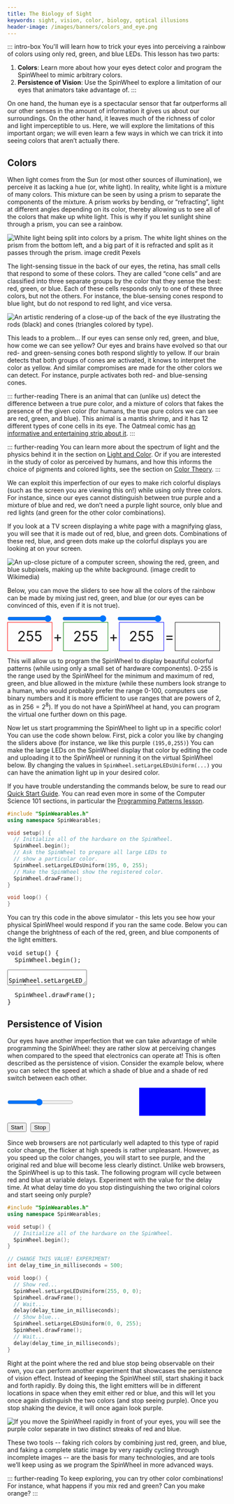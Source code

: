 ```yaml
---
title: The Biology of Sight
keywords: sight, vision, color, biology, optical illusions
header-image: /images/banners/colors_and_eye.png
---
```


::: intro-box
You'll will learn how to trick your eyes into perceiving a rainbow of colors using only red, green, and blue LEDs. This lesson has two parts:

1. <strong> Colors</strong>: Learn more about how your eyes detect color and program the SpinWheel to mimic arbitrary colors.
2. <strong> Persistence of Vision</strong>: Use the SpinWheel to explore a limitation of our eyes that animators take advantage of.
:::

On one hand, the human eye is a spectacular sensor that far outperforms all our other senses in the amount of information it gives us about our surroundings. On the other hand, it leaves much of the richness of color and light imperceptible to us. Here, we will explore the limitations of this important organ; we will even learn a few ways in which we can trick it into seeing colors that aren’t actually there.

## Colors

When light comes from the Sun (or most other sources of illumination), we perceive it as lacking a hue (or, white light). In reality, white light is a mixture of many colors. This mixture can be seen by using a prism to separate the components of the mixture. A prism works by bending, or “refracting”, light at different angles depending on its color, thereby allowing us to see all of the colors that make up white light. This is why if you let sunlight shine through a prism, you can see a rainbow.

![White light being split into colors by a prism. The white light shines on the prism from the bottom left, and a big part of it is refracted and split as it passes through the prism. <a class="imagecredit" href="https://www.pexels.com/photo/optical-glass-triangular-prism-3845161/">image credit Pexels</a>](/images/bookpics/optical_glass_triangular_prism.jpg "Picture of a white light being split into colors by a prism")

The light-sensing tissue in the back of our eyes, the retina, has small cells that respond to some of these colors. They are called “cone cells” and are classified into three separate groups by the color that they sense the best: red, green, or blue. Each of these cells responds only to one of these three colors, but not the others. For instance, the blue-sensing cones respond to blue light, but do not respond to red light, and vice versa.

![An artistic rendering of a close-up of the back of the eye illustrating the rods (black) and cones (triangles colored by type).](/images/bookpics/rods_cones.png "Close-up cartoon of rods and cones in an eye")

This leads to a problem… If our eyes can sense only red, green, and blue, how come we can see yellow? Our eyes and brains have evolved so that our red- and green-sensing cones both respond slightly to yellow. If our brain detects that both groups of cones are activated, it knows to interpret the color as yellow. And similar compromises are made for the other colors we can detect. For instance, purple activates both red- and blue-sensing cones.

::: further-reading
There is an animal that can (unlike us) detect the difference between a true pure color, and a mixture of colors that fakes the presence of the given color (for humans, the true pure colors we can see are red, green, and blue). This animal is a mantis shrimp, and it has 12 different types of cone cells in its eye. The Oatmeal comic has [an informative and entertaining strip about it](https://theoatmeal.com/comics/mantis_shrimp).
:::

::: further-reading
You can learn more about the spectrum of light and the physics behind it in the section on
[Light and Color](/lightandcolor).
Or if you are interested in the study of color as perceived by humans,
and how this informs the choice of pigments and colored lights,
see the section on [Color Theory](/colortheory).
:::

We can exploit this imperfection of our eyes to make rich colorful displays (such as the screen you are viewing this on!) while using only three colors. For instance, since our eyes cannot distinguish between true purple and a mixture of blue and red, we don’t need a purple light source, only blue and red lights (and green for the other color combinations).

If you look at a TV screen displaying a white page with a magnifying glass, you will see that it is made out of red, blue, and green dots. Combinations of these red, blue, and green dots make up the colorful displays you are looking at on your screen.

![An up-close picture of a computer screen, showing the red, green, and blue subpixels, making up the white background. (image credit to Wikimedia)](/images/bookpics/lcd_pixels_macro.jpg "An up-close picture of a computer screen, showing the red, green, and blue subpixels, making up the white background")

Below, you can move the sliders to see how all the colors of the rainbow can be made by mixing just red, green, and blue (or our eyes can be convinced of this, even if it is not true).

<style>
#colortests {
  font-size: 2rem;
  text-shadow:
    -1px -1px 0 white,
    1px -1px 0  white,
    -1px 1px 0  white,
    1px 1px 0   white;
}
#colortests input {
  width: 20%;
  margin: 0;
}
#colortests span {
  display: inline-block;
  text-align: center;
  vertical-align: middle;
}
#colortests .spacer {
  width:5%;
}
#colortests .vis {
  width: 20%;
  height: 2em;
  line-height: 2em;
  border: solid 1px;
}
#redshow {border-color: red !important;}
#greenshow {border-color: green !important;}
#blueshow {border-color: blue !important;}
</style>
<div id="colortests">
<div><input type="range" min="0" max="255" value="255" id="red"><span class="spacer"></span><input type="range" min="0" max="255" value="255" id="green"><span class="spacer"></span><input type="range" min="0" max="255" value="255" id="blue"></div>
<div><span class="vis" id="redshow">255</span><span class="spacer">+</span><span class="vis" id="greenshow">255</span><span class="spacer">+</span><span class="vis" id="blueshow">255</span><span class="spacer">=</span><span class="vis" id="rgbshow">&nbsp;</span></div>
<script>
function changeColor(){
  var r = document.getElementById("red").value;
  var g = document.getElementById("green").value;
  var b = document.getElementById("blue").value;
  document.getElementById("rgbshow").style["background-color"]=`rgb(${r},${g},${b})`;
  document.getElementById("redshow").innerHTML=r;
  document.getElementById("redshow").style["background-color"]=`rgb(${r},0,0)`;
  document.getElementById("greenshow").innerHTML=g;
  document.getElementById("greenshow").style["background-color"]=`rgb(0,${g},0)`;
  document.getElementById("blueshow").innerHTML=b;
  document.getElementById("blueshow").style["background-color"]=`rgb(0,0,${b})`;
}
document.getElementById("red").oninput = changeColor;
document.getElementById("green").oninput = changeColor;
document.getElementById("blue").oninput = changeColor;
changeColor();
</script>
</div>

This will allow us to program the SpinWheel to display beautiful colorful patterns (while using only a small set of hardware components). 0-255 is the range used by the SpinWheel for the minimum and maximum of red, green, and blue allowed in the mixture (while these numbers look strange to a human, who would probably prefer the range 0-100, computers use binary numbers and it is more efficient to use ranges that are powers of 2, as in $256=2^8$). If you do not have a SpinWheel at hand, you can program the virtual one further down on this page.

Now let us start programming the SpinWheel to light up in a specific color! You can use the code shown below. First, pick a color you like by changing the sliders above (for instance, we like this purple `(195,0,255)`)
You can make the large LEDs on the SpinWheel display that color by editing the code and uploading it to the SpinWheel or running it on the virtual SpinWheel below. By changing the values in `SpinWheel.setLargeLEDsUniform(...)` you can have the animation light up in your desired color.

If you have trouble understanding the commands below, be sure to read our [Quick Start Guide](/quickstart). You can read even more in some of the Computer Science 101 sections, in particular the [Programming Patterns lesson](/progpatterns).

```cpp
#include "SpinWearables.h"
using namespace SpinWearables;

void setup() {
  // Initialize all of the hardware on the SpinWheel.
  SpinWheel.begin();
  // Ask the SpinWheel to prepare all large LEDs to
  // show a particular color.
  SpinWheel.setLargeLEDsUniform(195, 0, 255);
  // Make the SpinWheel show the registered color.
  SpinWheel.drawFrame();
}

void loop() {
}
```

You can try this code in the above simulator - this lets you see how your physical SpinWheel would respond if you ran the same code. Below you can change the brightness of each of the red, green, and blue components of the light emitters.

<link rel="stylesheet" href="/simspinwheel/simspinwheel.css">
<script src='/simspinwheel/simspinwheel.js'></script>
<div class="ssw-codecontent" markdown=0>
<pre class="ssw-codeblock">
void setup() {
  SpinWheel.begin();
</pre>
<textarea class="ssw-codeblock">
  SpinWheel.setLargeLEDsUniform(195, 0, 255);
</textarea>
<pre class="ssw-codeblock">
  SpinWheel.drawFrame();
}
</pre>
</div>

## Persistence of Vision

Our eyes have another imperfection that we can take advantage of while programming the SpinWheel: they are rather slow at perceiving changes when compared to the speed that electronics can operate at! This is often described as the persistence of vision. Consider the example below, where you can select the speed at which a shade of blue and a shade of red switch between each other.

<style>
#povtests {
  font-size: 2rem;
  text-shadow:
    -1px -1px 0 white,
    1px -1px 0  white,
    -1px 1px 0  white,
    1px 1px 0   white;
}
#povtests input {
  width: 30%;
  margin: 0;
}
#povtests span {
  display: inline-block;
  text-align: center;
  vertical-align: middle;
}
#povtests .vis {
  width: 30%;
  height: 2em;
  line-height: 2em;
}
#povshow {
  background-color: red;
  animation-name: flicker;
  animation-duration: 1s;
  animation-iteration-count: infinite;
  animation-timing-function: step-start;
  animation-play-state: paused;
}
@keyframes flicker {
  0%   {background-color: red;}
  50% {background-color: blue;}
}
</style>
<div id="povtests">
<div><input type="range" min="80" max="2000" value="1000" id="time"><span class="vis" id="timeshow"></span><span class="vis" id="povshow">&nbsp;</span></div>
<button id="start">Start</button>
<button id="stop">Stop</button>
<script>
var t = document.getElementById("time").value;
var squarestyle = document.getElementById("povshow").style;
function getT(){
  t = document.getElementById("time").value;
  document.getElementById("timeshow").innerHTML = `${t}ms`;
  squarestyle["animation-duration"] = `${t/1000}s`;
}
function startCycle(){
  squarestyle["animation-play-state"]="running";
}
function stopCycle(){
  squarestyle["animation-play-state"]="paused";
}
document.getElementById("time").oninput = getT;
document.getElementById("start").onclick = startCycle;
document.getElementById("stop").onclick = stopCycle;
getT();
</script>
</div>

Since web browsers are not particularly well adapted to this type of rapid color change, the flicker at high speeds is rather unpleasant. However, as you speed up the color changes, you will start to see purple, and the original red and blue will become less clearly distinct. Unlike web browsers, the SpinWheel is up to this task. The following program will cycle between red and blue at variable delays. Experiment with the value for the delay time. At what delay time do you stop distinguishing the two original colors and start seeing only purple?

```cpp
#include "SpinWearables.h"
using namespace SpinWearables;

void setup() {
  // Initialize all of the hardware on the SpinWheel.
  SpinWheel.begin();
}

// CHANGE THIS VALUE! EXPERIMENT!
int delay_time_in_milliseconds = 500;

void loop() {
  // Show red...
  SpinWheel.setLargeLEDsUniform(255, 0, 0);
  SpinWheel.drawFrame();
  // Wait...
  delay(delay_time_in_milliseconds);
  // Show blue...
  SpinWheel.setLargeLEDsUniform(0, 0, 255);
  SpinWheel.drawFrame();
  // Wait...
  delay(delay_time_in_milliseconds);  
}
```

Right at the point where the red and blue stop being observable on their own, you can perform another experiment that showcases the persistence of vision effect. Instead of keeping the SpinWheel still, start shaking it back and forth rapidly. By doing this, the light emitters will be in different locations in space when they emit either red or blue, and this will let you once again distinguish the two colors (and stop seeing purple). Once you stop shaking the device, it will once again look purple.

![If you move the SpinWheel rapidly in front of your eyes, you will see the purple color separate in two distinct streaks of red and blue.](/images/bookpics/fast_pov_streak.jpg "Picture of a fast-moving SpinWheel")

These two tools -- faking rich colors by combining just red, green, and blue, and faking a complete static image by very rapidly cycling through incomplete images -- are the basis for many technologies, and are tools we’ll keep using as we program the SpinWheel in more advanced ways.


<!--TODO: This further reading box seems inappropriate. Use different format for this block-->

::: further-reading
To keep exploring, you can try other color combinations! 
For instance, what happens if you mix red and green?
Can you make orange?
:::
